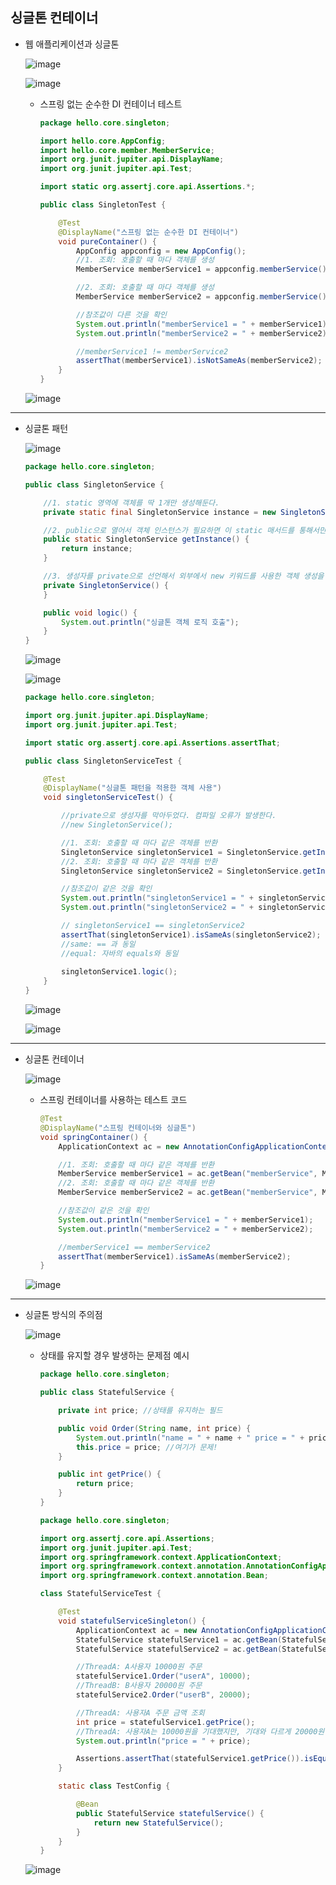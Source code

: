 ## **싱글톤 컨테이너**
  * 웹 애플리케이션과 싱글톤

    ![image](https://user-images.githubusercontent.com/79301439/160235869-0c1fe45b-d6d6-429a-94af-acbeb14951e5.png)

    ![image](https://user-images.githubusercontent.com/79301439/160235883-d77ac8a7-adfa-44ac-9917-f8f88a97dd31.png)

    * 스프링 없는 순수한 DI 컨테이너 테스트
      ```java
      package hello.core.singleton;

      import hello.core.AppConfig;
      import hello.core.member.MemberService;
      import org.junit.jupiter.api.DisplayName;
      import org.junit.jupiter.api.Test;

      import static org.assertj.core.api.Assertions.*;

      public class SingletonTest {

          @Test
          @DisplayName("스프링 없는 순수한 DI 컨테이너")
          void pureContainer() {
              AppConfig appconfig = new AppConfig();
              //1. 조회: 호출할 때 마다 객체를 생성
              MemberService memberService1 = appconfig.memberService();

              //2. 조회: 호출할 때 마다 객체를 생성
              MemberService memberService2 = appconfig.memberService();

              //참조값이 다른 것을 확인
              System.out.println("memberService1 = " + memberService1);
              System.out.println("memberService2 = " + memberService2);

              //memberService1 != memberService2
              assertThat(memberService1).isNotSameAs(memberService2);
          }
      }
      ```
      
    ![image](https://user-images.githubusercontent.com/79301439/160235957-cf87b5d3-e742-4511-bf65-d857f8fe0b24.png)

***
  * 싱글톤 패턴
    
    ![image](https://user-images.githubusercontent.com/79301439/160238576-a9c8fea4-11d7-4fa3-96f7-5da37edc7a6f.png)
    
    ```java
    package hello.core.singleton;

    public class SingletonService {

        //1. static 영역에 객체를 딱 1개만 생성해둔다.
        private static final SingletonService instance = new SingletonService();

        //2. public으로 열어서 객체 인스턴스가 필요하면 이 static 매서드를 통해서만 조회하도록 허용한다.
        public static SingletonService getInstance() {
            return instance;
        }

        //3. 생성자를 private으로 선언해서 외부에서 new 키워드를 사용한 객체 생성을 못하게 막는다.
        private SingletonService() {
        }

        public void logic() {
            System.out.println("싱글톤 객체 로직 호출");
        }
    }
    ```
    
    ![image](https://user-images.githubusercontent.com/79301439/160238627-349058fe-35bd-426d-8721-363f0d34c045.png)

    ![image](https://user-images.githubusercontent.com/79301439/160238643-013a06c7-48da-4b33-9d73-4d561c510513.png)
    
    ```java
    package hello.core.singleton;

    import org.junit.jupiter.api.DisplayName;
    import org.junit.jupiter.api.Test;

    import static org.assertj.core.api.Assertions.assertThat;

    public class SingletonServiceTest {

        @Test
        @DisplayName("싱글톤 패턴을 적용한 객체 사용")
        void singletonServiceTest() {

            //private으로 생성자를 막아두었다. 컴파일 오류가 발생한다.
            //new SingletonService();

            //1. 조회: 호출할 때 마다 같은 객체를 반환
            SingletonService singletonService1 = SingletonService.getInstance();
            //2. 조회: 호출할 때 마다 같은 객체를 반환
            SingletonService singletonService2 = SingletonService.getInstance();

            //참조값이 같은 것을 확인
            System.out.println("singletonService1 = " + singletonService1);
            System.out.println("singletonService2 = " + singletonService2);

            // singletonService1 == singletonService2
            assertThat(singletonService1).isSameAs(singletonService2);
            //same: == 과 동일
            //equal: 자바의 equals와 동일
            
            singletonService1.logic();
        }
    }
    ```
    
    ![image](https://user-images.githubusercontent.com/79301439/160238841-4c0ae54e-ae84-475b-8230-b9dd241f68be.png)

    ![image](https://user-images.githubusercontent.com/79301439/160238860-7613807c-519a-4b9e-b94a-794692040a67.png)

***
  * 싱글톤 컨테이너
    
    ![image](https://user-images.githubusercontent.com/79301439/160240317-ffab2722-662c-4a88-bdbd-a7f335225dd2.png)
    
    * 스프링 컨테이너를 사용하는 테스트 코드
      ```java
      @Test
      @DisplayName("스프링 컨테이너와 싱글톤")
      void springContainer() {
          ApplicationContext ac = new AnnotationConfigApplicationContext(AppConfig.class);

          //1. 조회: 호출할 때 마다 같은 객체를 반환
          MemberService memberService1 = ac.getBean("memberService", MemberService.class);
          //2. 조회: 호출할 때 마다 같은 객체를 반환
          MemberService memberService2 = ac.getBean("memberService", MemberService.class);

          //참조값이 같은 것을 확인
          System.out.println("memberService1 = " + memberService1);
          System.out.println("memberService2 = " + memberService2);

          //memberService1 == memberService2
          assertThat(memberService1).isSameAs(memberService2);
      }
      ```
      
    ![image](https://user-images.githubusercontent.com/79301439/160240423-8b32a650-dfdc-4a07-ae0a-b51124d45022.png)

***
  * 싱글톤 방식의 주의점
    
    ![image](https://user-images.githubusercontent.com/79301439/160241456-8332f692-077d-46b6-8409-90ac6943c110.png)
    
    * 상태를 유지할 경우 발생하는 문제점 예시
      ```java
      package hello.core.singleton;

      public class StatefulService {

          private int price; //상태를 유지하는 필드

          public void Order(String name, int price) {
              System.out.println("name = " + name + " price = " + price);
              this.price = price; //여기가 문제!
          }

          public int getPrice() {
              return price;
          }
      }
      ```
      ```java
      package hello.core.singleton;

      import org.assertj.core.api.Assertions;
      import org.junit.jupiter.api.Test;
      import org.springframework.context.ApplicationContext;
      import org.springframework.context.annotation.AnnotationConfigApplicationContext;
      import org.springframework.context.annotation.Bean;

      class StatefulServiceTest {

          @Test
          void statefulServiceSingleton() {
              ApplicationContext ac = new AnnotationConfigApplicationContext(TestConfig.class);
              StatefulService statefulService1 = ac.getBean(StatefulService.class);
              StatefulService statefulService2 = ac.getBean(StatefulService.class);

              //ThreadA: A사용자 10000원 주문
              statefulService1.Order("userA", 10000);
              //ThreadB: B사용자 20000원 주문
              statefulService2.Order("userB", 20000);

              //ThreadA: 사용자A 주문 금액 조회
              int price = statefulService1.getPrice();
              //ThreadA: 사용자A는 10000원을 기대했지만, 기대와 다르게 20000원 출력
              System.out.println("price = " + price);

              Assertions.assertThat(statefulService1.getPrice()).isEqualTo(20000);
          }

          static class TestConfig {

              @Bean
              public StatefulService statefulService() {
                  return new StatefulService();
              }
          }
      }
      ```
      
    ![image](https://user-images.githubusercontent.com/79301439/160241602-4055f48d-9ecf-44c3-8002-4f7084789fff.png)
